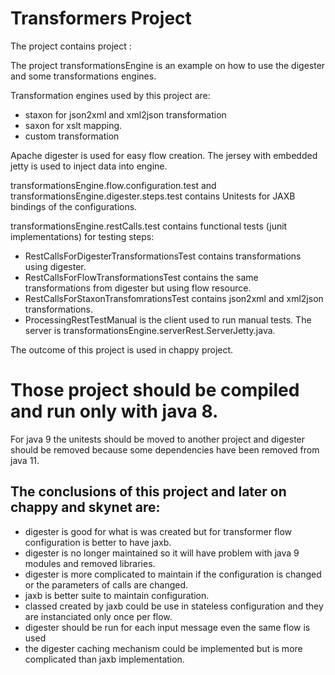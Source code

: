 Transformers Project
=

The project contains project :

The project transformationsEngine is an example on how to use the digester and some transformations engines.
 
 Transformation engines used by this project are:
 -  staxon for json2xml and xml2json transformation
 -  saxon for xslt mapping.
 - custom transformation
 
 Apache digester is used for easy flow creation.
 The jersey with embedded jetty is used to inject data into engine.
 
 transformationsEngine.flow.configuration.test and transformationsEngine.digester.steps.test contains Unitests for JAXB bindings of the configurations.
 
 transformationsEngine.restCalls.test contains functional tests (junit implementations) for testing steps:
 - RestCallsForDigesterTransformationsTest contains transformations using digester.
 - RestCallsForFlowTransformationsTest contains the same transformations from digester but using flow resource.
 - RestCallsForStaxonTransfomrationsTest contains json2xml and xml2json transformations.
 - ProcessingRestTestManual is the client used to run manual tests. The server is transformationsEngine.serverRest.ServerJetty.java.
 
 
The outcome of this project is used in chappy project.

Those project should be compiled and run only with java 8.
=

For java 9 the unitests should be moved to another project and digester should be removed because some dependencies have been removed from java 11.

The conclusions of this project and later on chappy and skynet are:
-
- digester is good for what is was created but for transformer flow configuration is better to have jaxb.
- digester is no longer maintained so it will have problem with java 9 modules and removed libraries.
- digester is more complicated to maintain if the configuration is changed or the parameters of calls are changed.
- jaxb is better suite to maintain configuration.
- classed created by jaxb could be use in stateless configuration and they are instanciated only once per flow.
- digester should be run for each input message even the same flow is used
- the digester caching mechanism could be implemented but is more complicated than jaxb implementation.
